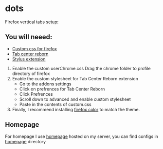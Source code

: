 # dots

Firefox vertical tabs setup:

## You will neeed:

- [Custom css for firefox](https://www.reddit.com/r/firefox/wiki/userchrome/)
- [Tab center reborn](https://addons.mozilla.org/en-US/firefox/addon/tabcenter-reborn/)
- [Stylus extension](https://addons.mozilla.org/en-US/firefox/addon/styl-us/)

1. Enable the custom userChrome.css
   Drag the chrome folder to profile directory of firefox
2. Enable the custom stylesheet for Tab Center Reborn extension
   - Go to the addons settings
   - Click on prefrences for Tab Center Reborn
   - Click Prefrences
   - Scroll down to advanced and enable custom stylesheet
   - Paste in the contents of custom.css
3. Finally, I recommend installing [firefox color](https://color.firefox.com/) to match the theme.


## Homepage
For homepage I use [homepage](https://github.com/gethomepage/homepage) hosted on my server, you can find configs in [homepage](./homepageconfig) directory